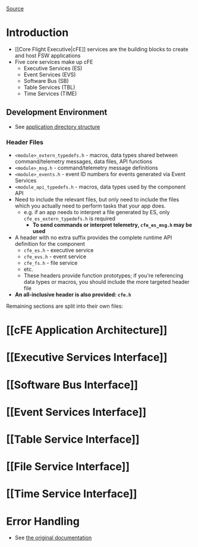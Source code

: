 [Source](https://github.com/nasa/cFE/blob/main/docs/cFE%20Application%20Developers%20Guide.md)

# Introduction
- [[Core Flight Executive|cFE]] services are the building blocks to create and host FSW applications
- Five core services make up cFE
	- Executive Services (ES)
	- Event Services (EVS)
	- Software Bus (SB)
	- Table Services (TBL)
	- Time Services (TIME)
## Development Environment
- See [application directory structure](https://github.com/nasa/cFE/blob/main/docs/cFE%20Application%20Developers%20Guide.md#2-cfe-application-development-environment)
### Header Files
- `<module>_extern_typedefs.h` - macros, data types shared between command/telemetry messages, data files, API functions
- `<module>_msg.h` - command/telemetry message definitions
- `<module>_events.h` - event ID numbers for events generated via Event Services
- `<module_api_typedefs.h` - macros, data types used by the component API
- Need to include the relevant files, but only need to include the files which you actually need to perform tasks that your app does.
	- e.g. if an app needs to interpret a file generated by ES, only `cfe_es_extern_typedefs.h` is required
		- **To send commands or interpret telemetry, `cfe_es_msg.h` may be used**
- A header with no extra suffix provides the complete runtime API definition for the component
	- `cfe_es.h` - executive service
	- `cfe_evs.h` - event service
	- `cfe_fs.h` - file service
	- etc.
	- These headers provide function prototypes; if you're referencing data types or macros, you should include the more targeted header file
- **An all-inclusive header is also provided: `cfe.h`**

Remaining sections are split into their own files:
# [[cFE Application Architecture]]

# [[Executive Services Interface]]

# [[Software Bus Interface]]

# [[Event Services Interface]]

# [[Table Service Interface]]

# [[File Service Interface]]

# [[Time Service Interface]]

# Error Handling
- See [the original documentation](https://github.com/nasa/cFE/blob/main/docs/cFE%20Application%20Developers%20Guide.md#11-error-handling)